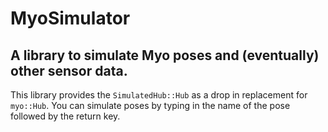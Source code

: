 MyoSimulator
============

A library to simulate Myo poses and (eventually) other sensor data.
-------------------------------------------------------------------

This library provides the `SimulatedHub::Hub` as a drop in replacement for
`myo::Hub`. You can simulate poses by typing in the name of the pose followed
by the return key.
